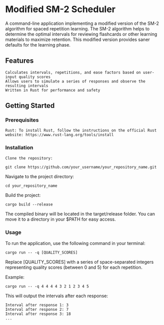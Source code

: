 # Modified SM-2 Scheduler

A command-line application implementing a modified version of the SM-2 algorithm for spaced repetition learning. The SM-2 algorithm helps to determine the optimal intervals for reviewing flashcards or other learning materials to maximize retention. This modified version provides saner defaults for the learning phase.
## Features

    Calculates intervals, repetitions, and ease factors based on user-input quality scores
    Allows users to simulate a series of responses and observe the resulting intervals
    Written in Rust for performance and safety

## Getting Started
### Prerequisites

    Rust: To install Rust, follow the instructions on the official Rust website: https://www.rust-lang.org/tools/install

### Installation

    Clone the repository:


```
git clone https://github.com/your_username/your_repository_name.git
```

Navigate to the project directory:

```
cd your_repository_name
```

Build the project:


```
cargo build --release
```

The compiled binary will be located in the target/release folder. You can move it to a directory in your $PATH for easy access.

### Usage

To run the application, use the following command in your terminal:

```
cargo run -- -q [QUALITY_SCORES]
```

Replace [QUALITY_SCORES] with a series of space-separated integers representing quality scores (between 0 and 5) for each repetition.

Example:

```
cargo run -- -q 4 4 4 4 3 2 1 2 3 4 5
```

This will output the intervals after each response:


```
Interval after response 1: 3
Interval after response 2: 7
Interval after response 3: 18
...
```
